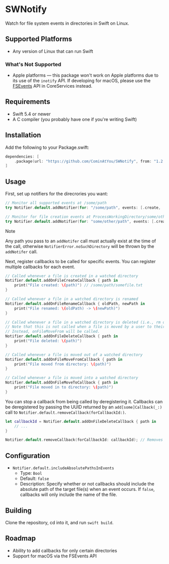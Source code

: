 # SWNotify
Watch for file system events in directories in Swift on Linux.

## Supported Platforms
- Any version of Linux that can run Swift

### What's Not Supported
- Apple platforms — this package won't work on Apple platforms due to its use of the `inotify` API. If developing for macOS, please use the [FSEvents](https://developer.apple.com/documentation/coreservices/file_system_events) API in CoreServices instead.

## Requirements
- Swift 5.4 or newer
- A C compiler (you probably have one if you're writing Swift)

## Installation
Add the following to your Package.swift:
```swift
dependencies: [
    .package(url: "https://github.com/CominAtYou/SWNotify", from: "1.2.1")
]
```

## Usage
First, set up notifiers for the direcrories you want:
```swift
// Monitor all supported events at /some/path
try Notifier.default.addNotifier(for: "/some/path", events: [.create, .rename, .delete, .moveFrom, .moveTo])

// Monitor for file creation events at ProcessWorkingDirectory/some/other/path
try Notifier.default.addNotifier(for: "some/other/path", events: [.create])
```
> [!NOTE]
> Any path you pass to an `addNotifer` call must actually exist at the time of the call, otherwise `NotifierError.noSuchDirectory` will be thrown by the `addNotifer` call.

Next, register callbacks to be called for specific events. You can register multiple callbacks for each event.
```swift
// Called whenever a file is created in a watched directory
Notifier.default.addOnFileCreateCallback { path in
    print("File created: \(path)") // /some/path/somefile.txt
}

// Called whenever a file in a watched directory is renamed
Notifier.default.addOnFileRenameCallback { oldPath, newPath in
    print("File renamed: \(oldPath) -> \(newPath)")
}

// Called whenever a file in a watched directory is deleted (i.e., rm or unlink(2))
// Note that this is not called when a file is moved by a user to their desktop environment's trash bin.
// Instead, onFileMoveFrom will be called.
Notifier.default.addOnFileDeleteCallback { path in
    print("File deleted: \(path)")
}

// Called whenever a file is moved out of a watched directory
Notifier.default.addOnFileMoveFromCallback { path in
    print("File moved from directory: \(path)")
}

// Called whenever a file is moved into a watched directory
Notifier.default.addOnFileMoveToCallback { path in
    print("File moved in to directory: \(path)")
}
```
You can stop a callback from being called by deregistering it. Callbacks can be deregistered by passing the UUID returned by an `add[some]Callback(_:)` call to `Notifier.default.removeCallback(forCallbackId:)`.
```swift
let callbackId = Notifier.default.addOnFileDeleteCallback { path in
    // ...
}

Notifier.default.removeCallback(forCallbackId: callbackId); // Removes the callback that was just registered.
```

## Configuration
- `Notifier.default.includeAbsolutePathsInEvents`
    - Type: `Bool`
    - Default: `false`
    - Description: Specify whether or not callbacks should include the absolute path of the target file(s) when an event occurs. If `false`, callbacks will only include the name of the file.

## Building
Clone the repository, cd into it, and run `swift build`.

## Roadmap
- Ability to add callbacks for only certain directories
- Support for macOS via the FSEvents API
